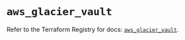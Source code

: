 # `aws_glacier_vault`

Refer to the Terraform Registry for docs: [`aws_glacier_vault`](https://registry.terraform.io/providers/hashicorp/aws/6.0.0/docs/resources/glacier_vault).
